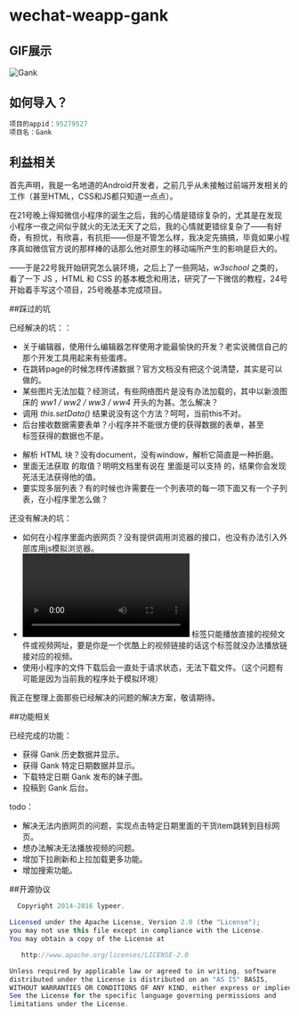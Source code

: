 # wechat-weapp-gank

## GIF展示

![Gank](https://github.com/lypeer/wechat-weapp-gank/blob/master/gif/weapp.gif)

## 如何导入？

```java
项目的appid：95279527 
项目名：Gank
```

## 利益相关

首先声明，我是一名地道的Android开发者，之前几乎从未接触过前端开发相关的工作（甚至HTML，CSS和JS都只知道一点点）。

在21号晚上得知微信小程序的诞生之后，我的心情是错综复杂的，尤其是在发现小程序一夜之间似乎就火的无法无天了之后，我的心情就更错综复杂了——有好奇，有担忧，有欣喜，有抗拒——但是不管怎么样，我决定先搞搞，毕竟如果小程序真如微信官方说的那样棒的话那么他对原生的移动端所产生的影响是巨大的。

——于是22号我开始研究怎么装环境，之后上了一些网站，*w3school* 之类的，看了一下 JS ，HTML 和 CSS 的基本概念和用法，研究了一下微信的教程，24号开始着手写这个项目，25号晚基本完成项目。

##踩过的坑

已经解决的坑：：

 - 关于编辑器，使用什么编辑器怎样使用才能最愉快的开发？老实说微信自己的那个开发工具用起来有些蛋疼。
 - 在跳转page的时候怎样传递数据？官方文档没有把这个说清楚，其实是可以做的。
 - 某些图片无法加载？经测试，有些网络图片是没有办法加载的，其中以新浪图床的 *ww1 / ww2 / ww3 / ww4* 开头的为甚。怎么解决？
 - 调用 *this.setData()* 结果说没有这个方法？呵呵，当前this不对。
 - 后台接收数据需要表单？小程序并不能很方便的获得数据的表单，甚至 *<form>* 标签获得的数据也不是。
 - 解析 HTML 块？没有document，没有window，解析它简直是一种折磨。
 - *<form>* 里面无法获取 *<picker>* 的取值？明明文档里有说在 *<form>* 里面是可以支持 *<picker>* 的，结果你会发现死活无法获得他的值。
 - 要实现多层列表？有的时候也许需要在一个列表项的每一项下面又有一个子列表，在小程序里怎么做？

还没有解决的坑：

 - 如何在小程序里面内嵌网页？没有提供调用浏览器的接口，也没有办法引入外部库用js模拟浏览器。
 - *<video>* 标签只能播放直接的视频文件或视频网址，要是你是一个优酷上的视频链接的话这个标签就没办法播放链接对应的视频。
 - 使用小程序的文件下载后会一直处于请求状态，无法下载文件。（这个问题有可能是因为当前我的程序处于模拟环境）

我正在整理上面那些已经解决的问题的解决方案，敬请期待。

##功能相关

已经完成的功能：

 - 获得 Gank 历史数据并显示。
 - 获得 Gank 特定日期数据并显示。
 - 下载特定日期 Gank 发布的妹子图。
 - 投稿到 Gank 后台。

todo：

 - 解决无法内嵌网页的问题，实现点击特定日期里面的干货item跳转到目标网页。
 - 想办法解决无法播放视频的问题。
 - 增加下拉刷新和上拉加载更多功能。
 - 增加搜索功能。

##开源协议

```java
  Copyright 2014-2016 lypeer.

Licensed under the Apache License, Version 2.0 (the "License");
you may not use this file except in compliance with the License.
You may obtain a copy of the License at

   http://www.apache.org/licenses/LICENSE-2.0

Unless required by applicable law or agreed to in writing, software
distributed under the License is distributed on an "AS IS" BASIS,
WITHOUT WARRANTIES OR CONDITIONS OF ANY KIND, either express or implied.
See the License for the specific language governing permissions and
limitations under the License.
```
